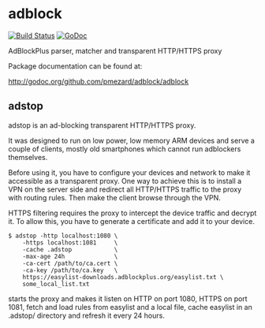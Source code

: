 # adblock

[![Build Status](https://travis-ci.org/pmezard/adblock.png?branch=master)](https://travis-ci.org/pmezard/adblock)
[![GoDoc](https://godoc.org/github.com/pmezard/adblock?status.svg)](https://godoc.org/github.com/pmezard/adblock)

AdBlockPlus parser, matcher and transparent HTTP/HTTPS proxy

Package documentation can be found at:

  http://godoc.org/github.com/pmezard/adblock/adblock
  
## adstop

adstop is an ad-blocking transparent HTTP/HTTPS proxy.

It was designed to run on low power, low memory ARM devices and serve a couple
of clients, mostly old smartphones which cannot run adblockers themselves.

Before using it, you have to configure your devices and network to make it
accessible as a transparent proxy. One way to achieve this is to install
a VPN on the server side and redirect all HTTP/HTTPS traffic to the proxy
with routing rules. Then make the client browse through the VPN.

HTTPS filtering requires the proxy to intercept the device traffic and decrypt
it. To allow this, you have to generate a certificate and add it to your
device.

```
$ adstop -http localhost:1080 \
	-https localhost:1081     \
	-cache .adstop			  \
	-max-age 24h			  \
	-ca-cert /path/to/ca.cert \
	-ca-key /path/to/ca.key   \
	https://easylist-downloads.adblockplus.org/easylist.txt \
	some_local_list.txt
```
starts the proxy and makes it listen on HTTP on port 1080, HTTPS on port 1081,
fetch and load rules from easylist and a local file, cache easylist in an
.adstop/ directory and refresh it every 24 hours.

